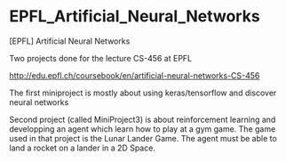 # EPFL_Artificial_Neural_Networks
[EPFL] Artificial Neural Networks

Two projects done for the lecture CS-456 at EPFL

http://edu.epfl.ch/coursebook/en/artificial-neural-networks-CS-456

The first miniproject is mostly about using keras/tensorflow and discover neural networks

Second project (called MiniProject3) is about reinforcement learning and developping an agent which learn how to play at a gym game.
The game used in that project is the Lunar Lander Game. 
The agent must be able to land a rocket on a lander in a 2D Space.
